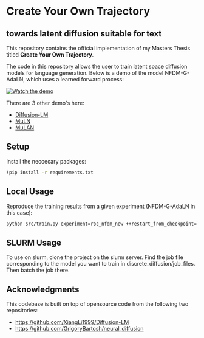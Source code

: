 # Create Your Own Trajectory
## towards latent diffusion suitable for text

This repository contains the official implementation of my Masters Thesis titled **Create Your Own Trajectory**.

The code in this repository allows the user to train latent space diffusion models for language generation. Below is a demo of the model NFDM-G-AdaLN, which uses a learned forward process:

[![Watch the demo](https://img.youtube.com/vi/g1cgj2s_idM/maxresdefault.jpg)](https://youtu.be/g1cgj2s_idM?si=WSHn4Q_dii1AKO-4)


There are 3 other demo's here:

- [Diffusion-LM](https://youtu.be/R6lApViDZ0o)
- [MuLN](https://youtu.be/R6lApViDZ0o)
- [MuLAN](https://youtu.be/lWZqdKA9D48)


## Setup 

Install the neccecary packages:

```sh
!pip install -r requirements.txt
```

## Local Usage

Reproduce the training results from a given experiment (NFDM-G-AdaLN in this case):

```sh
python src/train.py experiment=roc_nfdm_new ++restart_from_checkpoint=True
```

## SLURM Usage

To use on slurm, clone the project on the slurm server. Find the job file corresponding to the model you want to train in discrete_diffusion/job_files. Then batch the job there. 

## Acknowledgments

This codebase is built on top of opensource code from the following two repositories:

- https://github.com/XiangLi1999/Diffusion-LM
- https://github.com/GrigoryBartosh/neural_diffusion

